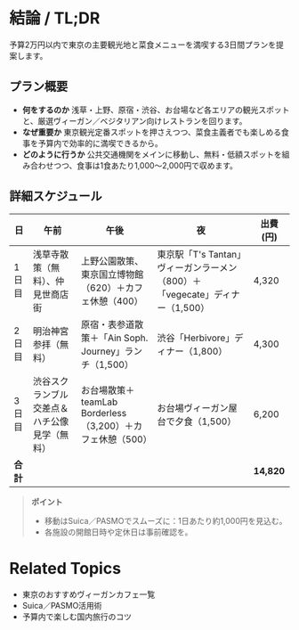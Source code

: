 # 結論 / TL;DR

予算2万円以内で東京の主要観光地と菜食メニューを満喫する3日間プランを提案します。

## プラン概要

* **何をするのか**
  浅草・上野、原宿・渋谷、お台場など各エリアの観光スポットと、厳選ヴィーガン／ベジタリアン向けレストランを回ります。
* **なぜ重要か**
  東京観光定番スポットを押さえつつ、菜食主義者でも楽しめる食事を予算内で効率的に満喫できるから。
* **どのように行うか**
  公共交通機関をメインに移動し、無料・低額スポットを組み合わせつつ、食事は1食あたり1,000～2,000円で収めます。

## 詳細スケジュール

| 日      | 午前                     | 午後                                         | 夜                                                   | 出費 (円)     |
| ------ | ---------------------- | ------------------------------------------ | --------------------------------------------------- | ---------- |
| 1日目    | 浅草寺散策（無料）、仲見世商店街       | 上野公園散策、東京国立博物館（620）＋カフェ休憩（400）             | 東京駅「T's Tantan」ヴィーガンラーメン（800）＋「vegecate」ディナー（1,500） | 4,320      |
| 2日目    | 明治神宮参拝（無料）             | 原宿・表参道散策＋「Ain Soph. Journey」ランチ（1,500）     | 渋谷「Herbivore」ディナー（1,800）                            | 4,300      |
| 3日目    | 渋谷スクランブル交差点＆ハチ公像見学（無料） | お台場散策＋teamLab Borderless（3,200）＋カフェ休憩（500） | お台場ヴィーガン屋台で夕食（1,500）                                | 6,200      |
| **合計** |                        |                                            |                                                     | **14,820** |

> **ポイント**
>
> * 移動はSuica／PASMOでスムーズに：1日あたり約1,000円を見込む。
> * 各施設の開館日時や定休日は事前確認を。

# Related Topics

* 東京のおすすめヴィーガンカフェ一覧
* Suica／PASMO活用術
* 予算内で楽しむ国内旅行のコツ
